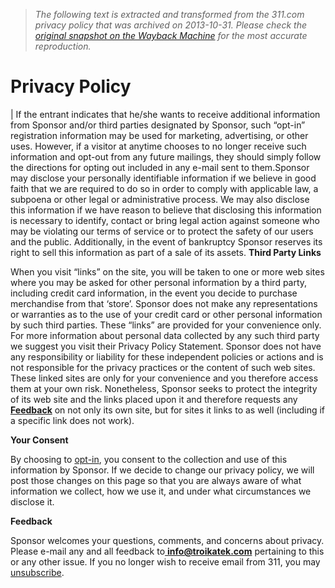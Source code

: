 > *The following text is extracted and transformed from the 311.com privacy policy that was archived on 2013-10-31. Please check the [original snapshot on the Wayback Machine](https://web.archive.org/web/20131031215622id_/http%3A//www.311.com/privacy-policy) for the most accurate reproduction.*

# Privacy Policy

| If the entrant indicates that he/she wants to receive additional information from Sponsor and/or third parties designated by Sponsor, such “opt-in” registration information may be used for marketing, advertising, or other uses. However, if a visitor at anytime chooses to no longer receive such information and opt-out from any future mailings, they should simply follow the directions for opting out included in any e-mail sent to them.Sponsor may disclose your personally identifiable information if we believe in good faith that we are required to do so in order to comply with applicable law, a subpoena or other legal or administrative process. We may also disclose this information if we have reason to believe that disclosing this information is necessary to identify, contact or bring legal action against someone who may be violating our terms of service or to protect the safety of our users and the public. Additionally, in the event of bankruptcy Sponsor reserves its right to sell this information as part of a sale of its assets. **Third Party Links**

When you visit “links” on the site, you will be taken to one or more web sites where you may be asked for other personal information by a third party, including credit card information, in the event you decide to purchase merchandise from that ‘store’. Sponsor does not make any representations or warranties as to the use of your credit card or other personal information by such third parties. These “links” are provided for your convenience only. For more information about personal data collected by any such third party we suggest you visit their Privacy Policy Statement. Sponsor does not have any responsibility or liability for these independent policies or actions and is not responsible for the privacy practices or the content of such web sites. These linked sites are only for your convenience and you therefore access them at your own risk. Nonetheless, Sponsor seeks to protect the integrity of its web site and the links placed upon it and therefore requests any [ **Feedback**](mailto:info@troikatek.com) on not only its own site, but for sites it links to as well (including if a specific link does not work).

**Your Consent**

By choosing to [opt-in](http://www.311.com/311-mailing-list), you consent to the collection and use of this information by Sponsor. If we decide to change our privacy policy, we will post those changes on this page so that you are always aware of what information we collect, how we use it, and under what circumstances we disclose it.

**Feedback**

Sponsor welcomes your questions, comments, and concerns about privacy. Please e-mail any and all feedback to[ **info@troikatek.com**](mailto:info@troikatek.com) pertaining to this or any other issue. If you no longer wish to receive email from 311, you may [unsubscribe](http://www.311.com/unsubscribe.php).
